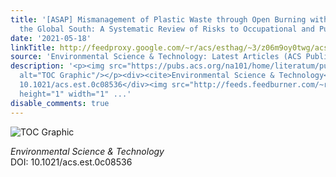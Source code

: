 ```yaml
---
title: '[ASAP] Mismanagement of Plastic Waste through Open Burning with Emphasis on
  the Global South: A Systematic Review of Risks to Occupational and Public Health'
date: '2021-05-18'
linkTitle: http://feedproxy.google.com/~r/acs/esthag/~3/z06m9oy0twg/acs.est.0c08536
source: 'Environmental Science & Technology: Latest Articles (ACS Publications)'
description: '<p><img src="https://pubs.acs.org/na101/home/literatum/publisher/achs/journals/content/esthag/0/esthag.ahead-of-print/acs.est.0c08536/20210518/images/medium/es0c08536_0003.gif"
  alt="TOC Graphic"/></p><div><cite>Environmental Science & Technology</cite></div><div>DOI:
  10.1021/acs.est.0c08536</div><img src="http://feeds.feedburner.com/~r/acs/esthag/~4/z06m9oy0twg"
  height="1" width="1" ...'
disable_comments: true
---
```

<p><img src="https://pubs.acs.org/na101/home/literatum/publisher/achs/journals/content/esthag/0/esthag.ahead-of-print/acs.est.0c08536/20210518/images/medium/es0c08536_0003.gif" alt="TOC Graphic"/></p><div><cite>Environmental Science & Technology</cite></div><div>DOI: 10.1021/acs.est.0c08536</div><img src="http://feeds.feedburner.com/~r/acs/esthag/~4/z06m9oy0twg" height="1" width="1" ...